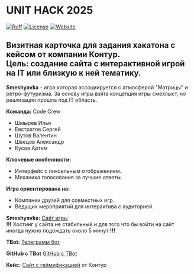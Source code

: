 # UNIT HACK 2025

[![Ruff](https://img.shields.io/endpoint?url=https://raw.githubusercontent.com/astral-sh/ruff/main/assets/badge/v2.json)](https://github.com/astral-sh/ruff)
[![License](https://img.shields.io/badge/license-MIT-green)](https://img.shields.io/github/license/ilyash0/UNIT_HACK_2025)
[![Website](https://img.shields.io/website?url=https://unit-hack-2025.onrender.com)](https://unit-hack-2025.onrender.com/)

## Визитная карточка для задания хакатона с кейсом от компании Контур.<br>Цель: создание сайта с интерактивной игрой на IT или близкую к ней тематику.

**Smeshyavka** - игра которая ассоциируется с атмосферой "Матрицы" и ретро-футуризма. За основу игры взята концепция игры смехлыст, но реализация прошла под IT область.

**Команда:** Code Crew
- Шмырев Илья
- Евстратов Сергей
- Шутов Валентин
- Швецов Александр
- Кусов Артем

**Ключевые особенности:**
- Интерфейс с пиксельным отображением.
- Механика голосования за лучшие ответы.

**Игра ориентирована на:**
- Компании друзей для совместных игр.
- Ведущих мероприятий для интерактива с аудиторией.

**Smeshyavka:** [Сайт игры](https://unit-hack-2025.onrender.com/game/)<br>
**!!!** Хостинг у сайта не стабильный и для того что бы войти на сайт иногда нужно подождать около 5 минут **!!!**

**TBot:** [Телеграмм бот](https://web.telegram.org/k/#@unit_hack_smexlist_bot)

**GitHub с TBot** [GitHub с TBot](https://github.com/Asikul1415/UNIT_HACK_2025_Smechnyavka_TG_Bot)

**Кейс:** [Сайт с геймификацией](https://unit-ekb.ru/kontur) от Контур
